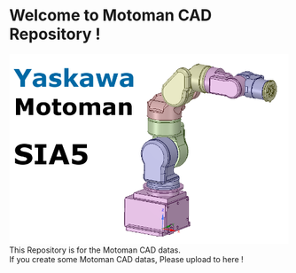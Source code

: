 # Welcome to Motoman CAD Repository !
![SIA5](.image/SIA5.png)
This Repository is for the Motoman CAD datas.  
If you create some Motoman CAD datas, Please upload to here !  
